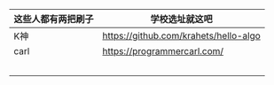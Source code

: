 |    这些人都有两把刷子         | 学校选址就这吧 | 
|--------------------------------|------|
| K神 |  https://github.com/krahets/hello-algo |
| carl | https://programmercarl.com/  |
|  |   |
|  |   |
|  |   |
|  |   |
|  |   |
